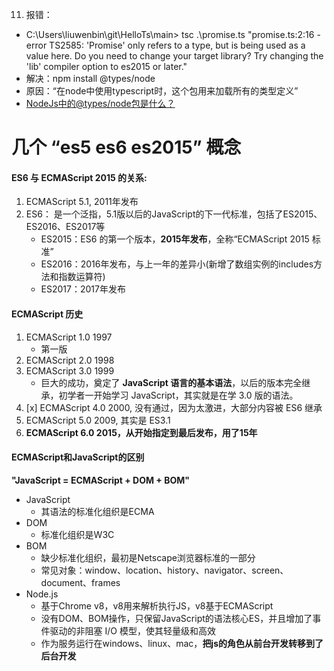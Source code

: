  11. 报错：
-  C:\Users\liuwenbin\git\HelloTs\main> tsc .\promise.ts
"promise.ts:2:16 - error TS2585: 'Promise' only refers to a type, but is being used as a value here. Do you need to change your target library? Try changing the 'lib' compiler option to es2015 or later."
- 解决：npm install @types/node
- 原因：“在node中使用typescript时，这个包用来加载所有的类型定义”
- [NodeJs中的@types/node包是什么？](https://www.zhblog.net/qa/package-in-nodejs.html)

# 几个 “es5 es6 es2015” 概念
#### ES6 与 ECMAScript 2015 的关系:
1. ECMAScript 5.1, 2011年发布
2. ES6： 是一个泛指，5.1版以后的JavaScript的下一代标准，包括了ES2015、ES2016、ES2017等
    - ES2015：ES6 的第一个版本，**2015年发布**，全称“ECMAScript 2015 标准”
    - ES2016：2016年发布，与上一年的差异小(新增了数组实例的includes方法和指数运算符)
    - ES2017：2017年发布

#### ECMAScript 历史
1. ECMAScript 1.0 1997 
    - 第一版
2. ECMAScript 2.0 1998
3. ECMAScript 3.0 1999 
    - 巨大的成功，奠定了 **JavaScript 语言的基本语法**，以后的版本完全继承，初学者一开始学习 JavaScript，其实就是在学 3.0 版的语法。
4. [x] ECMAScript 4.0 2000, 没有通过，因为太激进，大部分内容被 ES6 继承
5. ECMAScript 5.0 2009, 其实是 ES3.1
6. **ECMAScript 6.0 2015，从开始指定到最后发布，用了15年**

#### ECMAScript和JavaScript的区别
**"JavaScript = ECMAScript + DOM + BOM"**
- JavaScript 
    - 其语法的标准化组织是ECMA
- DOM 
    - 标准化组织是W3C
- BOM 
    - 缺少标准化组织，最初是Netscape浏览器标准的一部分
    - 常见对象：window、location、history、navigator、screen、document、frames
- Node.js
    - 基于Chrome v8，v8用来解析执行JS，v8基于ECMAScript
    - 没有DOM、BOM操作，只保留JavaScript的语法核心ES，并且增加了事件驱动的非阻塞 I/O 模型，使其轻量级和高效
    - 作为服务运行在windows、linux、mac，**把js的角色从前台开发转移到了后台开发**